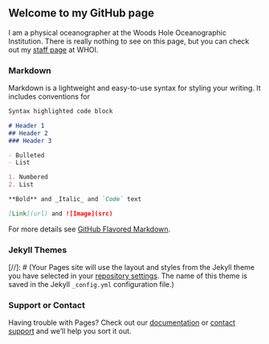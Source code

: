 ## Welcome to my GitHub page

I am a physical oceanographer at the Woods Hole Oceanographic Institution.  There is really nothing to see on this page, but you can check out my [staff page](https://www2.whoi.edu/staff/jfarrar/) at WHOI. 


### Markdown

Markdown is a lightweight and easy-to-use syntax for styling your writing. It includes conventions for

```markdown
Syntax highlighted code block

# Header 1
## Header 2
### Header 3

- Bulleted
- List

1. Numbered
2. List

**Bold** and _Italic_ and `Code` text

[Link](url) and ![Image](src)
```

For more details see [GitHub Flavored Markdown](https://guides.github.com/features/mastering-markdown/).

### Jekyll Themes

[//]: # (Your Pages site will use the layout and styles from the Jekyll theme you have selected in your [repository settings](https://github.com/jtomfarrar/jtomfarrar.github.io/settings). The name of this theme is saved in the Jekyll `_config.yml` configuration file.)

### Support or Contact

Having trouble with Pages? Check out our [documentation](https://docs.github.com/categories/github-pages-basics/) or [contact support](https://github.com/contact) and we’ll help you sort it out.
